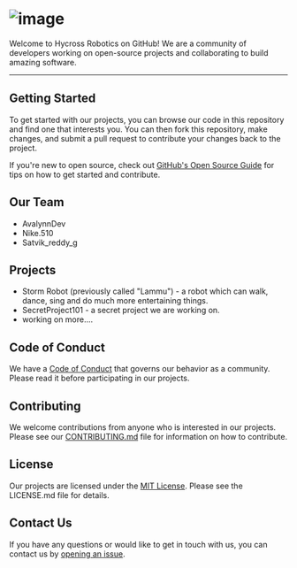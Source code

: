 # ![image](https://user-images.githubusercontent.com/100826194/232267828-1255bcd8-7cce-4a2b-ac02-0184d060dccd.png)

Welcome to Hycross Robotics on GitHub! We are a community of developers working on open-source projects and collaborating to build amazing software.

------------------

## Getting Started

To get started with our projects, you can browse our code in this repository and find one that interests you. You can then fork this repository, make changes, and submit a pull request to contribute your changes back to the project.

If you're new to open source, check out [GitHub's Open Source Guide](https://opensource.guide/) for tips on how to get started and contribute.

## Our Team
- AvalynnDev
- Nike.510
- Satvik_reddy_g

## Projects
- Storm Robot (previously called "Lammu") - a robot which can walk, dance, sing and do much more entertaining things.
- SecretProject101 - a secret project we are working on.
- working on more....

## Code of Conduct

We have a [Code of Conduct](CODE_OF_CONDUCT.md) that governs our behavior as a community. Please read it before participating in our projects.

## Contributing

We welcome contributions from anyone who is interested in our projects. Please see our [CONTRIBUTING.md](CONTRIBUTING.md) file for information on how to contribute.

## License

Our projects are licensed under the [MIT License](LICENSE). Please see the LICENSE.md file for details.

## Contact Us

If you have any questions or would like to get in touch with us, you can contact us by [opening an issue](https://github.com/avalynndev/hycross/issues/new).
